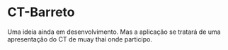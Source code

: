 # CT-Barreto
Uma ideia ainda em desenvolvimento. Mas a aplicação se tratará de uma apresentação do CT de muay thai onde participo. 
